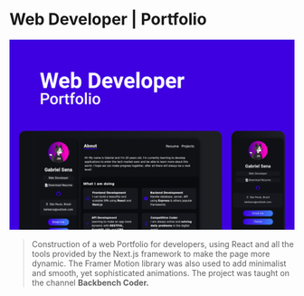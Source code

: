 # Web Developer | Portfolio

![cover](cover.png)

> Construction of a web Portfolio for developers, using React and all the tools provided by the Next.js framework to make the page more dynamic.
> The Framer Motion library was also used to add minimalist and smooth, yet sophisticated animations. The project was taught on the channel
> <b>Backbench Coder.

